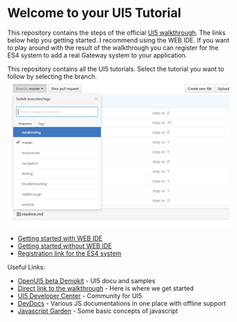 # Welcome to your UI5 Tutorial

This repository contains the steps of the official [UI5 walkthrough](https://openui5beta.hana.ondemand.com/#docs/guide/3da5f4be63264db99f2e5b04c5e853db.html).
The links below help you getting started. I recommend using the WEB IDE. If you want to play around with the result of the walkthrough you can register for the ES4 system to add a real Gateway system to your application.

This repository contains all the UI5 tutorials.
Select the tutorial you want to follow by selecting the branch.
![Select your branch](docs/ChooseBranch.JPG)

* [Getting started with WEB IDE](docs/WebIDE.md)
* [Getting started without WEB IDE](docs/Grunt.md)
* [Registration link for the ES4 system](https://register.sapdevcenter.com/SUPSignForms/)

Useful Links:
 * [OpenUI5 beta Demokit](https://openui5beta.hana.ondemand.com/) - UI5 docu and samples
 * [Direct link to the walkthrough](https://openui5beta.hana.ondemand.com/#docs/guide/3da5f4be63264db99f2e5b04c5e853db.html) - Here is where we get started
 * [UI5 Developer Center](http://scn.sap.com/community/developer-center/front-end) - Community for UI5
 * [DevDocs](http://devdocs.io/) - Various JS documentations in one place with offline support
 * [Javascript Garden](http://bonsaiden.github.io/JavaScript-Garden/) - Some basic concepts of javascript




